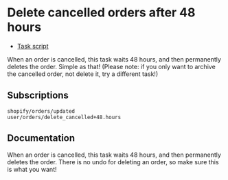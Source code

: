 # Delete cancelled orders after 48 hours

* [Task script](./script.liquid)

When an order is cancelled, this task waits 48 hours, and then permanently deletes the order. Simple as that! (Please note: if you only want to archive the cancelled order, not delete it, try a different task!)

## Subscriptions

```liquid
shopify/orders/updated
user/orders/delete_cancelled+48.hours
```

## Documentation

When an order is cancelled, this task waits 48 hours, and then permanently deletes the order. There is no undo for deleting an order, so make sure this is what you want!